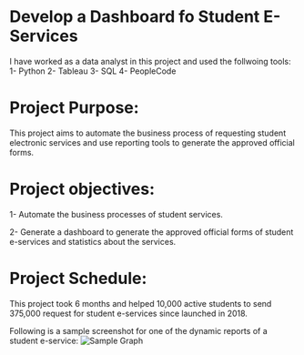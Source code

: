 # Develop a Dashboard fo Student E-Services
I have worked as a data analyst in this project and used the follwoing tools:
1- Python
2- Tableau
3- SQL
4- PeopleCode
# Project Purpose:
This project aims to automate the business process of requesting student electronic services and use reporting tools to generate the approved official forms.
# Project objectives:
1- Automate the business processes of student services.

2- Generate a dashboard to generate the approved official forms of student e-services and statistics about the services.
# Project Schedule:
This project took 6 months and helped 10,000 active students to send 375,000 request for student e-services since launched in 2018.

Following is a sample screenshot for one of the dynamic reports of a student e-service:
![Sample Graph](https://github.com/mutawakel-oss/Develop-a-Dashboard-for-Student-E-Services/blob/main/Picture1.png)

